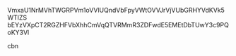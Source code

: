 VmxaU1NrMVhTWGRPVm1oVVlUQndVbFpyVWtOVVJrVjVUbGRHYVdKVk5WTlZS
bEYzVXpCT2RGZHFVbXhhCmVqQTVRMmR3ZDFwdE5EMEtDbTUwY3c9PQoKY3Vl

cbn